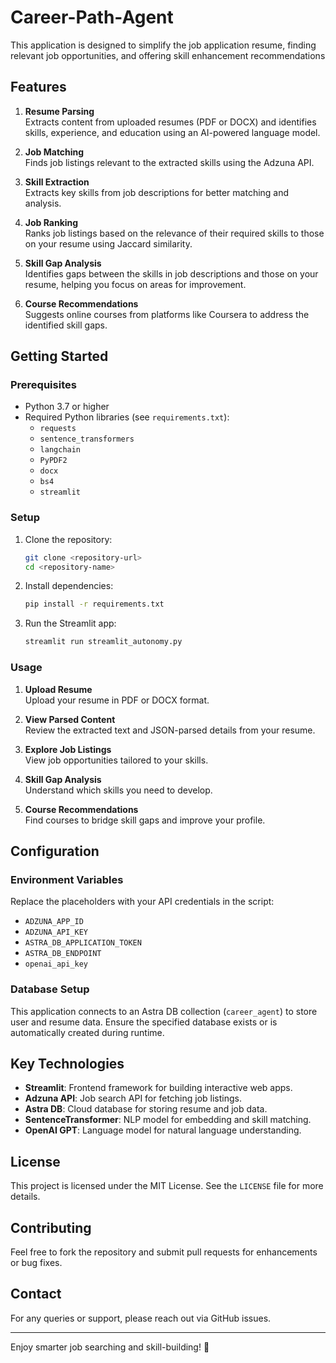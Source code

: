 # Career-Path-Agent
This application is designed to simplify the job application resume, finding relevant job opportunities, and offering skill enhancement recommendations

## Features

1. **Resume Parsing**  
   Extracts content from uploaded resumes (PDF or DOCX) and identifies skills, experience, and education using an AI-powered language model.

2. **Job Matching**  
   Finds job listings relevant to the extracted skills using the Adzuna API.

3. **Skill Extraction**  
   Extracts key skills from job descriptions for better matching and analysis.

4. **Job Ranking**  
   Ranks job listings based on the relevance of their required skills to those on your resume using Jaccard similarity.

5. **Skill Gap Analysis**  
   Identifies gaps between the skills in job descriptions and those on your resume, helping you focus on areas for improvement.

6. **Course Recommendations**  
   Suggests online courses from platforms like Coursera to address the identified skill gaps.

## Getting Started

### Prerequisites
- Python 3.7 or higher
- Required Python libraries (see `requirements.txt`):
  - `requests`
  - `sentence_transformers`
  - `langchain`
  - `PyPDF2`
  - `docx`
  - `bs4`
  - `streamlit`

### Setup
1. Clone the repository:
   ```bash
   git clone <repository-url>
   cd <repository-name>
   ```
2. Install dependencies:
   ```bash
   pip install -r requirements.txt
   ```
3. Run the Streamlit app:
   ```bash
   streamlit run streamlit_autonomy.py
   ```

### Usage
1. **Upload Resume**  
   Upload your resume in PDF or DOCX format.

2. **View Parsed Content**  
   Review the extracted text and JSON-parsed details from your resume.

3. **Explore Job Listings**  
   View job opportunities tailored to your skills.

4. **Skill Gap Analysis**  
   Understand which skills you need to develop.

5. **Course Recommendations**  
   Find courses to bridge skill gaps and improve your profile.

## Configuration

### Environment Variables
Replace the placeholders with your API credentials in the script:
- `ADZUNA_APP_ID`
- `ADZUNA_API_KEY`
- `ASTRA_DB_APPLICATION_TOKEN`
- `ASTRA_DB_ENDPOINT`
- `openai_api_key`

### Database Setup
This application connects to an Astra DB collection (`career_agent`) to store user and resume data. Ensure the specified database exists or is automatically created during runtime.

## Key Technologies
- **Streamlit**: Frontend framework for building interactive web apps.
- **Adzuna API**: Job search API for fetching job listings.
- **Astra DB**: Cloud database for storing resume and job data.
- **SentenceTransformer**: NLP model for embedding and skill matching.
- **OpenAI GPT**: Language model for natural language understanding.

## License
This project is licensed under the MIT License. See the `LICENSE` file for more details.

## Contributing
Feel free to fork the repository and submit pull requests for enhancements or bug fixes.

## Contact
For any queries or support, please reach out via GitHub issues.

---

Enjoy smarter job searching and skill-building! 🎯


